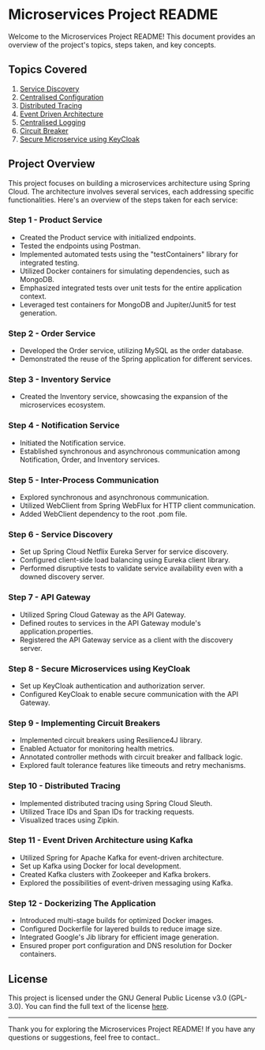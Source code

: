 # Microservices Project README

Welcome to the Microservices Project README! This document provides an overview of the project's topics, steps taken, and key concepts.

## Topics Covered

1. [Service Discovery](#service-discovery)
2. [Centralised Configuration](#centralised-configuration)
3. [Distributed Tracing](#distributed-tracing)
4. [Event Driven Architecture](#event-driven-architecture)
5. [Centralised Logging](#centralised-logging)
6. [Circuit Breaker](#circuit-breaker)
7. [Secure Microservice using KeyCloak](#secure-microservice-using-keycloak)

## Project Overview

This project focuses on building a microservices architecture using Spring Cloud. The architecture involves several services, each addressing specific functionalities. Here's an overview of the steps taken for each service:

### Step 1 - Product Service

- Created the Product service with initialized endpoints.
- Tested the endpoints using Postman.
- Implemented automated tests using the "testContainers" library for integrated testing.
- Utilized Docker containers for simulating dependencies, such as MongoDB.
- Emphasized integrated tests over unit tests for the entire application context.
- Leveraged test containers for MongoDB and Jupiter/Junit5 for test generation.

### Step 2 - Order Service

- Developed the Order service, utilizing MySQL as the order database.
- Demonstrated the reuse of the Spring application for different services.

### Step 3 - Inventory Service

- Created the Inventory service, showcasing the expansion of the microservices ecosystem.

### Step 4 - Notification Service

- Initiated the Notification service.
- Established synchronous and asynchronous communication among Notification, Order, and Inventory services.

### Step 5 - Inter-Process Communication

- Explored synchronous and asynchronous communication.
- Utilized WebClient from Spring WebFlux for HTTP client communication.
- Added WebClient dependency to the root .pom file.

### Step 6 - Service Discovery

- Set up Spring Cloud Netflix Eureka Server for service discovery.
- Configured client-side load balancing using Eureka client library.
- Performed disruptive tests to validate service availability even with a downed discovery server.

### Step 7 - API Gateway

- Utilized Spring Cloud Gateway as the API Gateway.
- Defined routes to services in the API Gateway module's application.properties.
- Registered the API Gateway service as a client with the discovery server.

### Step 8 - Secure Microservices using KeyCloak

- Set up KeyCloak authentication and authorization server.
- Configured KeyCloak to enable secure communication with the API Gateway.

### Step 9 - Implementing Circuit Breakers

- Implemented circuit breakers using Resilience4J library.
- Enabled Actuator for monitoring health metrics.
- Annotated controller methods with circuit breaker and fallback logic.
- Explored fault tolerance features like timeouts and retry mechanisms.

### Step 10 - Distributed Tracing

- Implemented distributed tracing using Spring Cloud Sleuth.
- Utilized Trace IDs and Span IDs for tracking requests.
- Visualized traces using Zipkin.

### Step 11 - Event Driven Architecture using Kafka

- Utilized Spring for Apache Kafka for event-driven architecture.
- Set up Kafka using Docker for local development.
- Created Kafka clusters with Zookeeper and Kafka brokers.
- Explored the possibilities of event-driven messaging using Kafka.

### Step 12 - Dockerizing The Application

- Introduced multi-stage builds for optimized Docker images.
- Configured Dockerfile for layered builds to reduce image size.
- Integrated Google's Jib library for efficient image generation.
- Ensured proper port configuration and DNS resolution for Docker containers.

## License

This project is licensed under the GNU General Public License v3.0 (GPL-3.0). You can find the full text of the license [here](https://www.gnu.org/licenses/gpl-3.0.en.html).

---

Thank you for exploring the Microservices Project README! If you have any questions or suggestions, feel free to contact..
